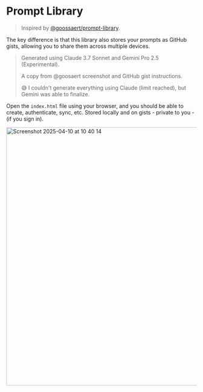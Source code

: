 # Prompt Library

> Inspired by [@goossaert/prompt-library](https://github.com/goossaert/prompt-library).

The key difference is that this library also stores your prompts as GitHub gists, allowing you to share them across multiple devices.

> Generated using Claude 3.7 Sonnet and Gemini Pro 2.5 (Experimental).
>
> A copy from @goosaert screenshot and GitHub gist instructions. 
>
> 😅 I couldn't generate everything using Claude (limit reached), but Gemini was able to finalize.

Open the `index.html` file using your browser, and you should be able to create, authenticate, sync, etc.
Stored locally and on gists - private to you - (if you sign in).

<img width="682" alt="Screenshot 2025-04-10 at 10 40 14" src="https://github.com/user-attachments/assets/aaefa59a-8abc-470c-96a2-79f8d76f2107" />
